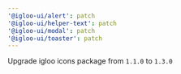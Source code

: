 ```yaml
---
'@igloo-ui/alert': patch
'@igloo-ui/helper-text': patch
'@igloo-ui/modal': patch
'@igloo-ui/toaster': patch
---
```


Upgrade igloo icons package from `1.1.0` to `1.3.0`
